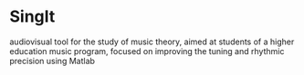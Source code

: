 # SingIt
audiovisual tool for the study of music theory, aimed at students of a higher education music program, focused on improving the tuning and rhythmic precision using Matlab
